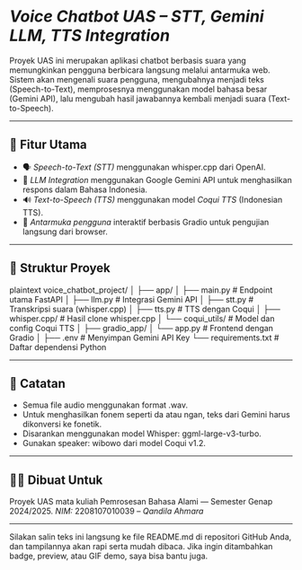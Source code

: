 # *Voice Chatbot UAS – STT, Gemini LLM, TTS Integration*

Proyek UAS ini merupakan aplikasi chatbot berbasis suara yang memungkinkan pengguna berbicara langsung melalui antarmuka web. Sistem akan mengenali suara pengguna, mengubahnya menjadi teks (Speech-to-Text), memprosesnya menggunakan model bahasa besar (Gemini API), lalu mengubah hasil jawabannya kembali menjadi suara (Text-to-Speech).

---

## 📌 Fitur Utama

* 🗣 *Speech-to-Text (STT)* menggunakan whisper.cpp dari OpenAI.
* 🧠 *LLM Integration* menggunakan Google Gemini API untuk menghasilkan respons dalam Bahasa Indonesia.
* 🔊 *Text-to-Speech (TTS)* menggunakan model *Coqui TTS* (Indonesian TTS).
* 🧃 *Antarmuka pengguna* interaktif berbasis Gradio untuk pengujian langsung dari browser.

---

## 📁 Struktur Proyek

plaintext
voice_chatbot_project/
│
├── app/
│   ├── main.py             # Endpoint utama FastAPI
│   ├── llm.py              # Integrasi Gemini API
│   ├── stt.py              # Transkripsi suara (whisper.cpp)
│   ├── tts.py              # TTS dengan Coqui
│   ├── whisper.cpp/        # Hasil clone whisper.cpp
│   └── coqui_utils/        # Model dan config Coqui TTS
│
├── gradio_app/
│   └── app.py              # Frontend dengan Gradio
│
├── .env                    # Menyimpan Gemini API Key
└── requirements.txt        # Daftar dependensi Python


---

## 📘 Catatan

* Semua file audio menggunakan format .wav.
* Untuk menghasilkan fonem seperti da atau ngan, teks dari Gemini harus dikonversi ke fonetik.
* Disarankan menggunakan model Whisper: ggml-large-v3-turbo.
* Gunakan speaker: wibowo dari model Coqui v1.2.

---

## 🙋‍♀ Dibuat Untuk

Proyek UAS mata kuliah Pemrosesan Bahasa Alami — Semester Genap 2024/2025.
*NIM:* 2208107010039 – *Qandila Ahmara*

---

Silakan salin teks ini langsung ke file README.md di repositori GitHub Anda, dan tampilannya akan rapi serta mudah dibaca. Jika ingin ditambahkan badge, preview, atau GIF demo, saya bisa bantu juga.
